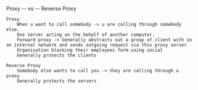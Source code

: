 Proxy -- vs -- Reverse Proxy

    Proxy 
        When u want to call somebody -> u are calling through somebody else.
        One server acting on the behalf of another computer.
        Forward proxy -> Generally abstracts out a group of client with in an internal network and sends outgoing request via this proxy server
        Organisation blocking their employees form using social
        Generally protects the clients

    Reverse Proxy
        Somebody else wants to call you -> they are calling through a proxy
        Generally protects the servers
    
    